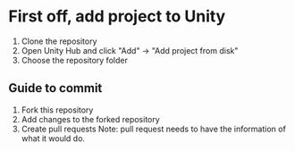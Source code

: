 # First off, add project to Unity
1. Clone the repository
2. Open Unity Hub and click "Add" -> "Add project from disk"
3. Choose the repository folder

## Guide to commit
1. Fork this repository
2. Add changes to the forked repository
3. Create pull requests
Note: pull request needs to have the information of what it would do.
